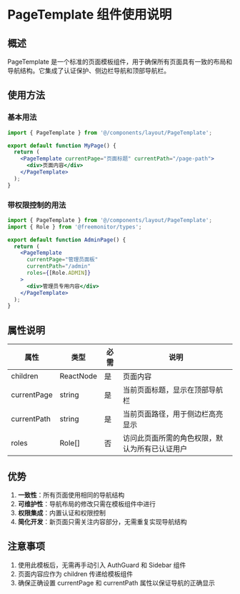 # PageTemplate 组件使用说明

## 概述
PageTemplate 是一个标准的页面模板组件，用于确保所有页面具有一致的布局和导航结构。它集成了认证保护、侧边栏导航和顶部导航栏。

## 使用方法

### 基本用法
```jsx
import { PageTemplate } from '@/components/layout/PageTemplate';

export default function MyPage() {
  return (
    <PageTemplate currentPage="页面标题" currentPath="/page-path">
      <div>页面内容</div>
    </PageTemplate>
  );
}
```

### 带权限控制的用法
```jsx
import { PageTemplate } from '@/components/layout/PageTemplate';
import { Role } from '@freemonitor/types';

export default function AdminPage() {
  return (
    <PageTemplate 
      currentPage="管理员面板" 
      currentPath="/admin" 
      roles={[Role.ADMIN]}
    >
      <div>管理员专用内容</div>
    </PageTemplate>
  );
}
```

## 属性说明

| 属性 | 类型 | 必需 | 说明 |
|------|------|------|------|
| children | ReactNode | 是 | 页面内容 |
| currentPage | string | 是 | 当前页面标题，显示在顶部导航栏 |
| currentPath | string | 是 | 当前页面路径，用于侧边栏高亮显示 |
| roles | Role[] | 否 | 访问此页面所需的角色权限，默认为所有已认证用户 |

## 优势

1. **一致性**：所有页面使用相同的导航结构
2. **可维护性**：导航布局的修改只需在模板组件中进行
3. **权限集成**：内置认证和权限控制
4. **简化开发**：新页面只需关注内容部分，无需重复实现导航结构

## 注意事项

1. 使用此模板后，无需再手动引入 AuthGuard 和 Sidebar 组件
2. 页面内容应作为 children 传递给模板组件
3. 确保正确设置 currentPage 和 currentPath 属性以保证导航的正确显示